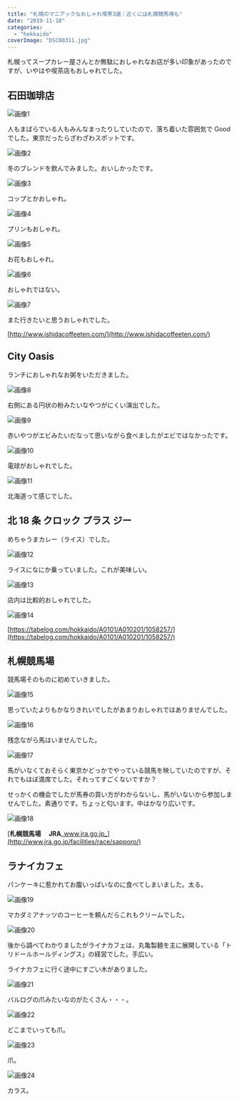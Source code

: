 ```yaml
---
title: "札幌のマニアックなおしゃれ喫茶3選｜近くには札幌競馬場も"
date: "2019-11-18"
categories:
  - "hokkaido"
coverImage: "DSC00311.jpg"
---
```


札幌ってスープカレー屋さんとか無駄におしゃれなお店が多い印象があったのですが、いやはや喫茶店もおしゃれでした。

## 石田珈琲店

![画像1](images/picture_pc_90f5d1b0377a434f5087b3b83cb2625d.jpg)

人もまばらでいる人もみんなまったりしていたので、落ち着いた雰囲気で Good でした。東京だったらざわざわスポットです。

![画像2](images/picture_pc_d151440d7d501018226df4be0e6777a1.jpg)

冬のブレンドを飲んでみました。おいしかったです。

![画像3](images/picture_pc_d299a063e790232fe115f511959f6a86.jpg)

コップとかおしゃれ。

![画像4](images/picture_pc_7363daf68597005b9bbbaa1eecda9eae.jpg)

プリンもおしゃれ。

![画像5](images/picture_pc_f9273b84b6db54f5133e8f6a1525fbb8.jpg)

お花もおしゃれ。

![画像6](images/picture_pc_cbb7c7ad78eef6be4035f01dcfe25255.jpg)

おしゃれではない。

![画像7](images/picture_pc_a2488ac2737c1c3855ca396ef033c452.jpg)

また行きたいと思うおしゃれでした。

[http://www.ishidacoffeeten.com/](http://www.ishidacoffeeten.com/)

## City Oasis

ランチにおしゃれなお粥をいただきました。

![画像8](images/picture_pc_668d062951b00da0a407a30e18650511.jpg)

右側にある円状の粉みたいなやつがにくい演出でした。

![画像9](images/picture_pc_3bbdd90ffaa75eecad0fecfcc2903d6c.jpg)

赤いやつがエビみたいだなって思いながら食べましたがエビではなかったです。

![画像10](images/picture_pc_53ff12181a47d28e0b321995837c4515.jpg)

電球がおしゃれでした。

![画像11](images/picture_pc_69d68c67561bbb503e259a26a2bec866.jpg)

北海道って感じでした。

## 北 18 条 クロック プラス ジー

めちゃうまカレー（ライス）でした。

![画像12](images/picture_pc_8e10a091ea69e74d020de4007e5beac4.jpg)

ライスになにか乗っていました。これが美味しい。

![画像13](images/picture_pc_523bcabb04618fd170750e719a35a67e.jpg)

店内は比較的おしゃれでした。

![画像14](images/picture_pc_1ea4e2d2bf79ca34fa6f7a87e0f00ddd.jpg)

[https://tabelog.com/hokkaido/A0101/A010201/1058257/](https://tabelog.com/hokkaido/A0101/A010201/1058257/)

## 札幌競馬場

競馬場そのものに初めていきました。

![画像15](images/picture_pc_3eb06ba2a2acd2c54093cb83b8beaf3a.jpg)

思っていたよりもかなりきれいでしたがあまりおしゃれではありませんでした。

![画像16](images/picture_pc_0dbff11c0af94aa28eb96d411552c31a.jpg)

残念ながら馬はいませんでした。

![画像17](images/picture_pc_cd8a64f8de102d19da436381f155d496.jpg)

馬がいなくておそらく東京かどっかでやっている競馬を映していたのですが、それでもほぼ満席でした。それってすごくないですか？

せっかくの機会でしたが馬券の買い方がわからないし、馬がいないから参加しませんでした。素通りです。ちょっと匂います。中はかなり広いです。

![画像18](images/picture_pc_fca948d9b22ddeaa4775be9442545828.jpg)

[**札幌競馬場　 JRA**_www.jra.go.jp_](http://www.jra.go.jp/facilities/race/sapporo/)

## ラナイカフェ

パンケーキに惹かれてお腹いっぱいなのに食べてしまいました。太る。

![画像19](images/picture_pc_ba80fb6dddad48ed2ec5cd08de0714a1.jpg)

マカダミアナッツのコーヒーを頼んだらこれもクリームでした。

![画像20](images/picture_pc_a7d0014f89d09b41f15929c435798a41.jpg)

後から調べてわかりましたがライナカフェは、丸亀製麺を主に展開している「トリドールホールディングス」の経営でした。手広い。

ライナカフェに行く途中にすごい木がありました。

![画像21](images/picture_pc_a3c2820410997ab937251055ae288d2d.jpg)

バルログの爪みたいなのがたくさん・・・。

![画像22](images/picture_pc_118705a08dfc40ea6c8e428bcc2678aa.jpg)

どこまでいっても爪。

![画像23](images/picture_pc_9076314db6d926534398d93c1589c9a4.jpg)

爪。

![画像24](images/picture_pc_80dcb7b15f6a738326cb28caf9343b92.jpg)

カラス。
